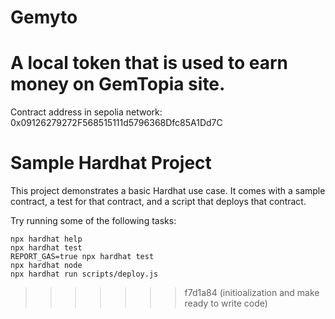 
# Gemyto
A local token that is used to earn money on GemTopia site.
=======
Contract address in sepolia network: 0x09126279272F568515111d5796368Dfc85A1Dd7C
# Sample Hardhat Project

This project demonstrates a basic Hardhat use case. It comes with a sample contract, a test for that contract, and a script that deploys that contract.

Try running some of the following tasks:

```shell
npx hardhat help
npx hardhat test
REPORT_GAS=true npx hardhat test
npx hardhat node
npx hardhat run scripts/deploy.js
```
>>>>>>> f7d1a84 (initioalization and make ready to write code)
